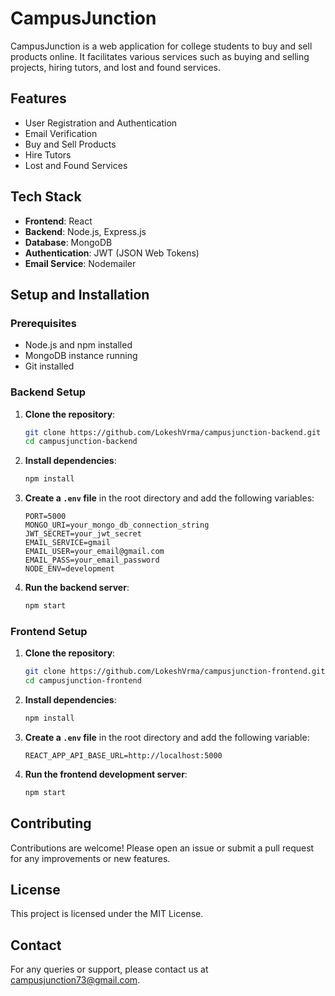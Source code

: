 # CampusJunction

CampusJunction is a web application for college students to buy and sell products online. It facilitates various services such as buying and selling projects, hiring tutors, and lost and found services.

## Features

- User Registration and Authentication
- Email Verification
- Buy and Sell Products
- Hire Tutors
- Lost and Found Services

## Tech Stack

- **Frontend**: React
- **Backend**: Node.js, Express.js
- **Database**: MongoDB
- **Authentication**: JWT (JSON Web Tokens)
- **Email Service**: Nodemailer

## Setup and Installation

### Prerequisites

- Node.js and npm installed
- MongoDB instance running
- Git installed

### Backend Setup

1. **Clone the repository**:
    ```sh
    git clone https://github.com/LokeshVrma/campusjunction-backend.git
    cd campusjunction-backend
    ```

2. **Install dependencies**:
    ```sh
    npm install
    ```

3. **Create a `.env` file** in the root directory and add the following variables:
    ```env
    PORT=5000
    MONGO_URI=your_mongo_db_connection_string
    JWT_SECRET=your_jwt_secret
    EMAIL_SERVICE=gmail
    EMAIL_USER=your_email@gmail.com
    EMAIL_PASS=your_email_password
    NODE_ENV=development
    ```

4. **Run the backend server**:
    ```sh
    npm start
    ```

### Frontend Setup

1. **Clone the repository**:
    ```sh
    git clone https://github.com/LokeshVrma/campusjunction-frontend.git
    cd campusjunction-frontend
    ```

2. **Install dependencies**:
    ```sh
    npm install
    ```

3. **Create a `.env` file** in the root directory and add the following variable:
    ```env
    REACT_APP_API_BASE_URL=http://localhost:5000
    ```

4. **Run the frontend development server**:
    ```sh
    npm start
    ```

## Contributing

Contributions are welcome! Please open an issue or submit a pull request for any improvements or new features.

## License

This project is licensed under the MIT License.

## Contact

For any queries or support, please contact us at campusjunction73@gmail.com.

